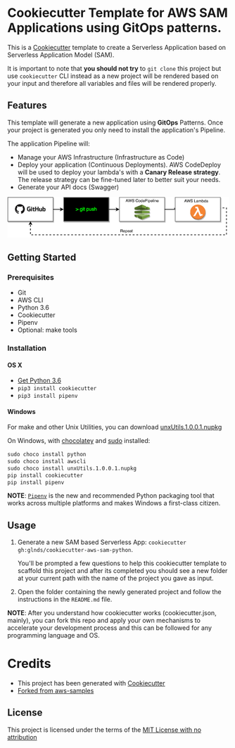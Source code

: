 # Cookiecutter Template for AWS SAM Applications using GitOps patterns.

This is a [Cookiecutter](https://github.com/audreyr/cookiecutter) template to create a Serverless Application based on Serverless Application Model (SAM).

It is important to note that **you should not try** to `git clone` this project but use `cookiecutter` CLI instead as a new project will be rendered based on your input and therefore all variables and files will be rendered properly.

## Features

This template will generate a new application using **GitOps** Patterns. Once your project is generated you only need to install the application's Pipeline. 

The application Pipeline will:
- Manage your AWS Infrastructure (Infrastructure as Code)  
- Deploy your application (Continuous Deployments). AWS CodeDeploy will be used to deploy your lambda's with a **Canary Release strategy**. The release strategy can be fine-tuned later to better suit your needs.
- Generate your API docs (Swagger)

![GitOps](img/GitOps_pipeline.png)

## Getting Started

### Prerequisites

- Git
- AWS CLI
- Python 3.6
- Cookiecutter
- Pipenv
- Optional: make tools

### Installation

#### OS X
- [Get Python 3.6](https://www.python.org/downloads/release/python-360/)
- `pip3 install cookiecutter`
- `pip3 install pipenv`


#### Windows

For make and other Unix Utilities, you can download [unxUtils.1.0.0.1.nupkg](https://artifactory.persgroep.cloud/artifactory/ext-release-local/org/chocolatey/UnxUtils/1.0.0.1/unxUtils.1.0.0.1.nupkg)

On Windows, with [chocolatey](https://chocolatey.org) and [sudo](https://chocolatey.org/packages/sudo) installed:

```
sudo choco install python
sudo choco install awscli
sudo choco install unxUtils.1.0.0.1.nupkg
pip install cookiecutter
pip install pipenv
```


**NOTE**: [`Pipenv`](https://github.com/pypa/pipenv) is the new and recommended Python packaging tool that works across multiple platforms and makes Windows a first-class citizen.

## Usage

1. Generate a new SAM based Serverless App: `cookiecutter gh:glnds/cookiecutter-aws-sam-python`. 

	You'll be prompted a few questions to help this cookiecutter template to scaffold this project and after its completed you should see a new folder at your current path with the name of the project you gave as input.
2. Open the folder containing the newly generated project and follow the instructions in the ```README.md``` file.

**NOTE**: After you understand how cookiecutter works (cookiecutter.json, mainly), you can fork this repo and apply your own mechanisms to accelerate your development process and this can be followed for any programming language and OS.


# Credits

* This project has been generated with [Cookiecutter](https://github.com/audreyr/cookiecutter)
* [Forked from aws-samples](https://github.com/aws-samples/cookiecutter-aws-sam-python)


License
-------

This project is licensed under the terms of the [MIT License with no attribution](/LICENSE)
